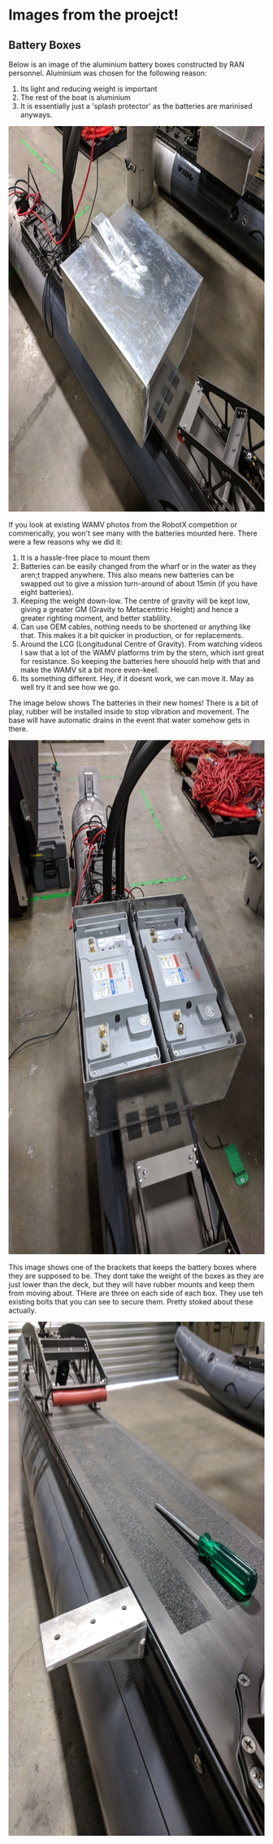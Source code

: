 # Images from the proejct! 
## Battery Boxes

Below is an image of the aluminium battery boxes constructed by RAN personnel. Aluminium was chosen for the following reason:
1. Its light and reducing weight is important
2. The rest of the boat is aluminium
3. It is essentially just a 'splash protector' as the batteries are marinised anyways. 
<p align="center">
  <img width="1012" height="759" src="https://github.com/Hubes92/GRIM/blob/master/images/IMG_20180815_090837.jpg">
</p>

If you look at existing WAMV photos from the RobotX competition or commerically, you won't see many with the batteries mounted here. There were a few reasons why we did it:
1. It is a hassle-free place to mount them
2. Batteries can be easily changed from the wharf or in the water as they aren;t trapped anywhere. This also means new batteries can be swapped out to give a mission turn-around of about 15min (if you have eight batteries).
3. Keeping the weight down-low. The centre of gravity will be kept low, giving a greater GM (Gravity to Metacenttric Height) and hence a greater righting moment, and better stablility. 
4. Can use OEM cables, nothing needs to be shortened or anything like that. This makes it a bit quicker in production, or for replacements. 
5. Around the LCG (Longitudunal Centre of Gravity). From watching videos I saw that a lot of the WAMV platforms trim by the stern, which isnt great for resistance. So keeping the batteries here shouold help with that and make the WAMV sit a bit more even-keel. 
6. Its something different. Hey, if it doesnt work, we can move it. May as well try it and see how we go. 


The image below shows The batteries in their new homes! There is a bit of play, rubber will be installed inside to stop vibration and movement. The base will have automatic drains in the event that water somehow gets in there. 
<p align="center">
  <img width="759" height="1012" src="https://github.com/Hubes92/GRIM/blob/master/images/IMG_20180815_090950.jpg">
</p>

This image shows one of the brackets that keeps the battery boxes where they are supposed to be. They dont take the weight of the boxes as they are just lower than the deck, but they will have rubber mounts and keep them from moving about. THere are three on each side of each box. They use teh existing bolts that you can see to secure them. Pretty stoked about these actually. 

<p align="center">
  <img width="759" height="1012" src="https://raw.githubusercontent.com/Hubes92/GRIM/master/images/IMG_20180815_102238.jpg">
</p>

